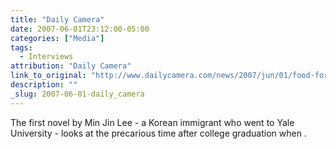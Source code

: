 ```yaml
---
title: "Daily Camera"
date: 2007-06-01T23:12:00-05:00
categories: ["Media"]
tags:
  - Interviews
attribution: "Daily Camera"
link_to_original: "http://www.dailycamera.com/news/2007/jun/01/food-for-thought-korean-american-writers-debut/"
description: ""
_slug: 2007-06-01-daily_camera
---
```


The first novel by Min Jin Lee - a Korean immigrant who went to Yale University - looks at the precarious time after college graduation when .

